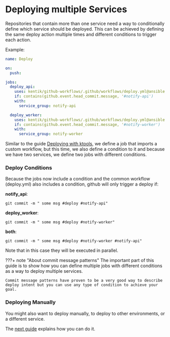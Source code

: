 # Deploying multiple Services

Repositories that contain more than one service need a way to conditionally define which service should be deployed. This can be achieved by defining the same deploy action multiple times and different conditions to trigger each action.


Example: 

```yaml
name: Deploy

on:
  push:

jobs:
  deploy_api:
    uses: kentik/github-workflows/.github/workflows/deploy.yml@ansible
    if: contains(github.event.head_commit.message, '#notify-api') 
    with:
      service_group: notify-api

  deploy_worker:
    uses: kentik/github-workflows/.github/workflows/deploy.yml@ansible
    if: contains(github.event.head_commit.message, '#notify-worker') 
    with:
      service_group: notify-worker
```

Similar to the guide [Deploying with ktools](ktools-on-github.md), we define a job that imports a custom workflow, but this time, we also define a condition to it and because we have two services, we define two jobs with different conditions.

### Deploy Conditions

Because the jobs now include a condition and the common workflow (deploy.yml) also includes a condition, github will only trigger a deploy if:

**notify_api**:

```
git commit -m " some msg #deploy #notify-api"
```

**deploy_worker**:

```
git commit -m " some msg #deploy #notify-worker"
```

**both**:

```
git commit -m " some msg #deploy #notify-worker #notify-api"
```

Note that in this case they will be executed in parallel.

???+ note "About commit message patterns"
    The important part of this guide is to show how you can define multiple jobs with different conditions as a way to deploy multiple services. 
    
    Commit message patterns have proven to be a very good way to describe deploy intent but you can use any type of condition to achieve your goal.


### Deploying Manually

You might also want to deploy manually, to deploy to other environments, or a different service.

The [next guide](ktools-deploy-manual.md) explains how you can do it.
